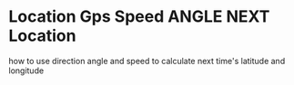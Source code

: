 # Location Gps Speed ANGLE NEXT Location
 how to use direction angle and speed to calculate next time's latitude and longitude

